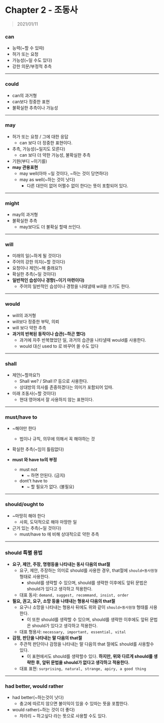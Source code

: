 # Chapter 2 - 조동사

> 2021/01/11

### can

- 능력(~할 수 있따)
- 허가 또는 요청
- 가능성(~일 수도 있다)
- 강한 의문/부정적 추측

***

### could

- can의 과거형
- can보다 정중한 표현
- 불확실한 추측이나 가능성

***

### may

- 허가 또는 요청 / 그에 대한 응답
  - can 보다 더 정중한 표현이다.
- 추측, 가능성(~일지도 모른다)
  - can 보다 더 약한 가능성, 불확실한 추측
- 기원(부디 ~이기를)
- **may 관용표현**
  - may well(아마 ~일 것이다, ~하는 것이 당연하다)
  - may as well(~하는 것이 낫다)
    - 다른 대안이 없어 어쩔수 없이 한다는 뜻이 포함되어 있다.

___

### might

- may의 과거형
- 불확실한 추측
  - may보다도 더 불확실 할때 쓰인다.

___

### will

- 미래의 일(~하게 될 것이다)
- 주어의 강한 의지(~할 것이다)
- 요청이나 제안(~해 줄래요?)
- 확실한 추측(~일 것이다)
- **일반적인 습성이나 경향(~이기 마련이다)**
  - 주어의 일반적인 습성이나 경항을 나태낼때 will을 쓰기도 한다.

___

### would

- will의 과거형
- will보다 정중한 부탁, 의뢰
- will 보다 약한 추측
- **과거의 반복된 동작이나 습관(~하곤 했다)**
  - 과거에 자주 반복했었던 일, 과거의 습관을 나타낼때 would를 사용한다.
  - would 대신 used to 로 바꾸어 쓸 수도 있다

___

### shall

- 제안(~할까요?)
  - Shall we? / Shall I? 등으로 사용한다.
  - 상대방의 의사를 존중하겠다는 의미가 포함되어 있따.
- 미래 조동사(~할 것이다)
  - 현대 영어에서 잘 사용하지 않는 표현이다.

___

### must/have to

- ~해야만 한다
  - 법이나 규칙, 의무에 의해서 꼭 해야하는 것
- 확실한 추측(~임이 틀림없다)

- **must 와 have to의 부정**
  - must not
    - ~ 하면 안된다. (금지)
  - dont't have to
    - ~ 할 필요가 없다. (불필요)

______

### should/ought to

- ~마땅히 해야 한다
  - 사회, 도덕적으로 해야 마땅한 일
- 근거 있는 추측(~일 것이다)
  - must/have to 에 비해 상대적으로 약한 추측

***

### should 특별 용법

- **요구, 제안, 주장, 명령등을 나타내는 동사 다음의 that절**
  - 요구, 제안, 주장하는 의미로 should를 사용한 경우, that절에 `should+동사원형` 형태로 사용한다. 
    - should를 생략할 수 있으며, should를 생략한 이후에도 앞뒤 문법은 should가 있다고 생각하고 적용한다.
  - 대표 동사: `demand, suggest, recommand, insist, order`
- **필요, 권고, 요구, 소망 등을 나태내는 형용사 다음의 that절**
  - 요구나 소망을 나타내는 형용사 뒤에도 위와 같이 `should+동사원형` 형태를 사용한다.
    - 이 또한 should를 생략할 수 있으며, should를 생략한 이후에도 앞뒤 문법은 should가 있다고 생각하고 적용한다.
  - 대표 형용사: `necessary, important, essential, vital`
- **감정, 판단을 나타내는 말 다음의 that절**
  - 주관적 판단이나 감정을 나타내는 말 다음의 that 절에도 should를 사용할수 있다.
    - 이 표현에서도 should를 생략할수 있다. **하지만, 위와 다르게 should를 생략한 후, 앞뒤 문법을 should가 없다고 생각하고 적용한다.**
  - 대표 표현: `surprising, natural, strange, apiry, a good thing`

___

### had better, would rather

- had better(~하는것이 낫다)
  - 충고에 따르지 않으면 불이익이 있을 수 있따는 뜻을 포함한다.
- would rather(~하는 것이 더 좋다)
  - 차라리 ~ 하고싶다 라는 뜻으로 사용할 수도 있다.